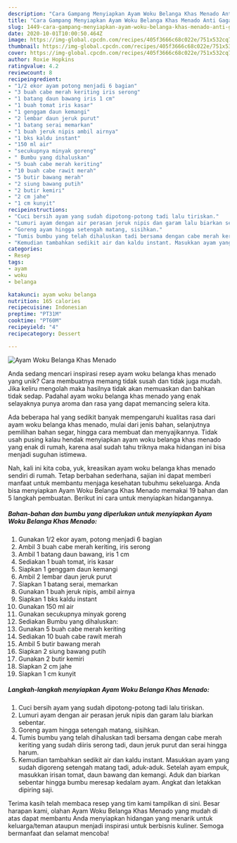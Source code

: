 ```yaml
---
description: "Cara Gampang Menyiapkan Ayam Woku Belanga Khas Menado Anti Gagal"
title: "Cara Gampang Menyiapkan Ayam Woku Belanga Khas Menado Anti Gagal"
slug: 1449-cara-gampang-menyiapkan-ayam-woku-belanga-khas-menado-anti-gagal
date: 2020-10-01T10:00:50.464Z
image: https://img-global.cpcdn.com/recipes/405f3666c68c022e/751x532cq70/ayam-woku-belanga-khas-menado-foto-resep-utama.jpg
thumbnail: https://img-global.cpcdn.com/recipes/405f3666c68c022e/751x532cq70/ayam-woku-belanga-khas-menado-foto-resep-utama.jpg
cover: https://img-global.cpcdn.com/recipes/405f3666c68c022e/751x532cq70/ayam-woku-belanga-khas-menado-foto-resep-utama.jpg
author: Roxie Hopkins
ratingvalue: 4.2
reviewcount: 8
recipeingredient:
- "1/2 ekor ayam potong menjadi 6 bagian"
- "3 buah cabe merah keriting iris serong"
- "1 batang daun bawang iris 1 cm"
- "1 buah tomat iris kasar"
- "1 genggam daun kemangi"
- "2 lembar daun jeruk purut"
- "1 batang serai memarkan"
- "1 buah jeruk nipis ambil airnya"
- "1 bks kaldu instant"
- "150 ml air"
- "secukupnya minyak goreng"
- " Bumbu yang dihaluskan"
- "5 buah cabe merah keriting"
- "10 buah cabe rawit merah"
- "5 butir bawang merah"
- "2 siung bawang putih"
- "2 butir kemiri"
- "2 cm jahe"
- "1 cm kunyit"
recipeinstructions:
- "Cuci bersih ayam yang sudah dipotong-potong tadi lalu tiriskan."
- "Lumuri ayam dengan air perasan jeruk nipis dan garam lalu biarkan sebentar."
- "Goreng ayam hingga setengah matang, sisihkan."
- "Tumis bumbu yang telah dihaluskan tadi bersama dengan cabe merah keriting yang sudah diiris serong tadi, daun jeruk purut dan serai hingga harum."
- "Kemudian tambahkan sedikit air dan kaldu instant. Masukkan ayam yang sudah digoreng setengah matang tadi, aduk-aduk. Setelah ayam empuk, masukkan irisan tomat, daun bawang dan kemangi. Aduk dan biarkan sebentar hingga bumbu meresap kedalam ayam. Angkat dan letakkan dipiring saji."
categories:
- Resep
tags:
- ayam
- woku
- belanga

katakunci: ayam woku belanga 
nutrition: 165 calories
recipecuisine: Indonesian
preptime: "PT31M"
cooktime: "PT60M"
recipeyield: "4"
recipecategory: Dessert

---
```



![Ayam Woku Belanga Khas Menado](https://img-global.cpcdn.com/recipes/405f3666c68c022e/751x532cq70/ayam-woku-belanga-khas-menado-foto-resep-utama.jpg)

Anda sedang mencari inspirasi resep ayam woku belanga khas menado yang unik? Cara membuatnya memang tidak susah dan tidak juga mudah. Jika keliru mengolah maka hasilnya tidak akan memuaskan dan bahkan tidak sedap. Padahal ayam woku belanga khas menado yang enak selayaknya punya aroma dan rasa yang dapat memancing selera kita.

Ada beberapa hal yang sedikit banyak mempengaruhi kualitas rasa dari ayam woku belanga khas menado, mulai dari jenis bahan, selanjutnya pemilihan bahan segar, hingga cara membuat dan menyajikannya. Tidak usah pusing kalau hendak menyiapkan ayam woku belanga khas menado yang enak di rumah, karena asal sudah tahu triknya maka hidangan ini bisa menjadi suguhan istimewa.




Nah, kali ini kita coba, yuk, kreasikan ayam woku belanga khas menado sendiri di rumah. Tetap berbahan sederhana, sajian ini dapat memberi manfaat untuk membantu menjaga kesehatan tubuhmu sekeluarga. Anda bisa menyiapkan Ayam Woku Belanga Khas Menado memakai 19 bahan dan 5 langkah pembuatan. Berikut ini cara untuk menyiapkan hidangannya.

<!--inarticleads1-->

##### Bahan-bahan dan bumbu yang diperlukan untuk menyiapkan Ayam Woku Belanga Khas Menado:

1. Gunakan 1/2 ekor ayam, potong menjadi 6 bagian
1. Ambil 3 buah cabe merah keriting, iris serong
1. Ambil 1 batang daun bawang, iris 1 cm
1. Sediakan 1 buah tomat, iris kasar
1. Siapkan 1 genggam daun kemangi
1. Ambil 2 lembar daun jeruk purut
1. Siapkan 1 batang serai, memarkan
1. Gunakan 1 buah jeruk nipis, ambil airnya
1. Siapkan 1 bks kaldu instant
1. Gunakan 150 ml air
1. Gunakan secukupnya minyak goreng
1. Sediakan  Bumbu yang dihaluskan:
1. Gunakan 5 buah cabe merah keriting
1. Sediakan 10 buah cabe rawit merah
1. Ambil 5 butir bawang merah
1. Siapkan 2 siung bawang putih
1. Gunakan 2 butir kemiri
1. Siapkan 2 cm jahe
1. Siapkan 1 cm kunyit




<!--inarticleads2-->

##### Langkah-langkah menyiapkan Ayam Woku Belanga Khas Menado:

1. Cuci bersih ayam yang sudah dipotong-potong tadi lalu tiriskan.
1. Lumuri ayam dengan air perasan jeruk nipis dan garam lalu biarkan sebentar.
1. Goreng ayam hingga setengah matang, sisihkan.
1. Tumis bumbu yang telah dihaluskan tadi bersama dengan cabe merah keriting yang sudah diiris serong tadi, daun jeruk purut dan serai hingga harum.
1. Kemudian tambahkan sedikit air dan kaldu instant. Masukkan ayam yang sudah digoreng setengah matang tadi, aduk-aduk. Setelah ayam empuk, masukkan irisan tomat, daun bawang dan kemangi. Aduk dan biarkan sebentar hingga bumbu meresap kedalam ayam. Angkat dan letakkan dipiring saji.




Terima kasih telah membaca resep yang tim kami tampilkan di sini. Besar harapan kami, olahan Ayam Woku Belanga Khas Menado yang mudah di atas dapat membantu Anda menyiapkan hidangan yang menarik untuk keluarga/teman ataupun menjadi inspirasi untuk berbisnis kuliner. Semoga bermanfaat dan selamat mencoba!
